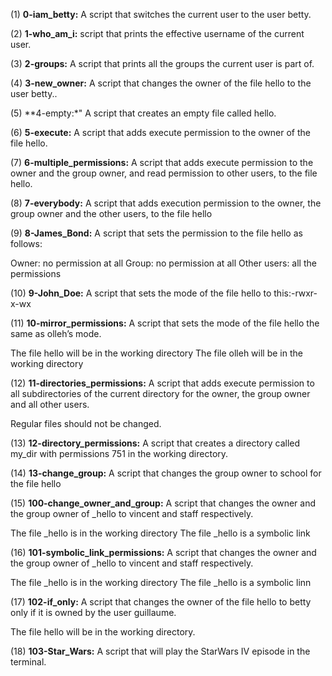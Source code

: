 (1) **0-iam_betty:** A script that switches the current user to the user betty.

(2) **1-who_am_i:** script that prints the effective username of the current user.

(3) **2-groups:** A script that prints all the groups the current user is part of.

(4) **3-new_owner:** A script that changes the owner of the file hello to the user betty..

(5) **4-empty:*" A script that creates an empty file called hello.

(6) **5-execute:** A script that adds execute permission to the owner of the file hello.

(7) **6-multiple_permissions:** A script that adds execute permission to the owner and the group owner, and read permission to other users, to the file hello.

(8) **7-everybody:** A script that adds execution permission to the owner, the group owner and the other users, to the file hello

(9) **8-James_Bond:** A script that sets the permission to the file hello as follows:

Owner: no permission at all
Group: no permission at all
Other users: all the permissions

(10) **9-John_Doe:** A script that sets the mode of the file hello to this:-rwxr-x-wx

(11) **10-mirror_permissions:** A script that sets the mode of the file hello the same as olleh’s mode.

The file hello will be in the working directory
The file olleh will be in the working directory

(12) **11-directories_permissions:** A script that adds execute permission to all subdirectories of the current directory for the owner, the group owner and all other users.

Regular files should not be changed.

(13) **12-directory_permissions:** A script that creates a directory called my_dir with permissions 751 in the working directory.

(14) **13-change_group:** A script that changes the group owner to school for the file hello


(15) **100-change_owner_and_group:** A script that changes the owner and the group owner of _hello to vincent and staff respectively.

The file _hello is in the working directory
The file _hello is a symbolic link


(16) **101-symbolic_link_permissions:** A script that changes the owner and the group owner of _hello to vincent and staff respectively.

The file _hello is in the working directory
The file _hello is a symbolic linn

(17) **102-if_only:** A script that changes the owner of the file hello to betty only if it is owned by the user guillaume.

The file hello will be in the working directory.

(18) **103-Star_Wars:** A script that will play the StarWars IV episode in the terminal.
